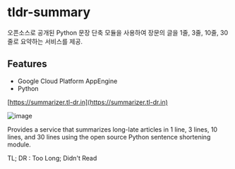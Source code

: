# tldr-summary
오픈소스로 공개된 Python 문장 단축 모듈을 사용하여 장문의 글을 1줄, 3줄, 10줄, 30줄로 요약하는 서비스를 제공.   

## Features
- Google Cloud Platform AppEngine
- Python

[https://summarizer.tl-dr.in](https://summarizer.tl-dr.in)

  
 ![image](https://user-images.githubusercontent.com/22079767/222944058-1f82f9c1-3442-4cc9-a597-413a9d56a3fd.png)


Provides a service that summarizes long-late articles in 1 line, 3 lines, 10 lines, and 30 lines using the open source Python sentence shortening module.   

TL; DR : Too Long; Didn't Read
